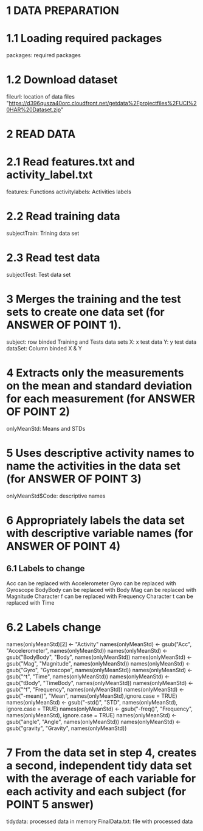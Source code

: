 # 1 DATA PREPARATION
# 1.1 Loading required packages
packages: required packages

# 1.2 Download dataset
fileurl: location of data files "https://d396qusza40orc.cloudfront.net/getdata%2Fprojectfiles%2FUCI%20HAR%20Dataset.zip"

# 2 READ DATA
# 2.1 Read features.txt and activity_label.txt
features: Functions
activitylabels: Activities labels

# 2.2 Read training data
subjectTrain: Trining data set

# 2.3 Read test data
subjectTest: Test data set

# 3 Merges the training and the test sets to create one data set (for ANSWER OF POINT 1).
subject: row binded Training and Tests data sets
X: x test data
Y: y test data
dataSet: Column binded X & Y 

# 4 Extracts only the measurements on the mean and standard deviation for each measurement (for ANSWER OF POINT 2)
onlyMeanStd: Means and STDs

# 5 Uses descriptive activity names to name the activities in the data set (for ANSWER OF POINT 3)
onlyMeanStd$Code: descriptive names

# 6 Appropriately labels the data set with descriptive variable names (for ANSWER OF POINT 4)
## 6.1 Labels to change
Acc can be replaced with Accelerometer
Gyro can be replaced with Gyroscope
BodyBody can be replaced with Body
Mag can be replaced with Magnitude
Character f can be replaced with Frequency
Character t can be replaced with Time

# 6.2 Labels change
names(onlyMeanStd)[2] <- "Activity"
names(onlyMeanStd) <- gsub("Acc", "Accelerometer", names(onlyMeanStd))
names(onlyMeanStd) <- gsub("BodyBody", "Body", names(onlyMeanStd))
names(onlyMeanStd) <- gsub("Mag", "Magnitude", names(onlyMeanStd))
names(onlyMeanStd) <- gsub("Gyro", "Gyroscope", names(onlyMeanStd))
names(onlyMeanStd) <- gsub("^t", "Time", names(onlyMeanStd))
names(onlyMeanStd) <- gsub("tBody", "TimeBody", names(onlyMeanStd))
names(onlyMeanStd) <- gsub("^f", "Frequency", names(onlyMeanStd))
names(onlyMeanStd) <- gsub("-mean()", "Mean", names(onlyMeanStd),ignore.case = TRUE)
names(onlyMeanStd) <- gsub("-std()", "STD", names(onlyMeanStd), ignore.case = TRUE)
names(onlyMeanStd) <- gsub("-freq()", "Frequency", names(onlyMeanStd), ignore.case = TRUE)
names(onlyMeanStd) <- gsub("angle", "Angle", names(onlyMeanStd))
names(onlyMeanStd) <- gsub("gravity", "Gravity", names(onlyMeanStd))

# 7 From the data set in step 4, creates a second, independent tidy data set with the average of each variable for each activity and each subject (for POINT 5 answer)
tidydata: processed data in memory
FinalData.txt: file with processed data

